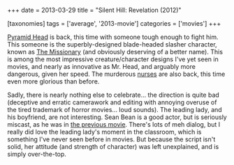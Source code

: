 +++
date = 2013-03-29
title = "Silent Hill: Revelation (2012)"

[taxonomies]
tags = ['average', '2013-movie']
categories = ['movies']
+++

[Pyramid Head] is back, this time with someone tough enough to fight
him. This someone is the superbly-designed blade-headed slasher
character, known as [The Missionary] (and obviously deserving of a
better name). This is among the most impressive creature/character
designs I\'ve yet seen in movies, and nearly as innovative as Mr. Head,
and arguably more dangerous, given her speed. The murderous [nurses] are
also back, this time even more glorious than before.

Sadly, there is nearly nothing else to celebrate\... the direction is
quite bad (deceptive and erratic camerawork and editing with annoying
overuse of the tired trademark of horror movies\... loud sounds). The
leading lady, and his boyfriend, are not interesting. Sean Bean is a
good actor, but is seriously miscast, as he was in [the previous movie].
There\'s lots of meh dialog, but I really did love the leading lady\'s
moment in the classroom, which is something I\'ve never seen before in
movies. But because the script isn\'t solid, her attitude (and strength
of character) was left unexplained, and is simply over-the-top.

  [Pyramid Head]: http://en.wikipedia.org/wiki/Pyramid_Head
  [The Missionary]: http://silenthill.wikia.com/wiki/Missionary_(film)
  [nurses]: http://silenthill.wikia.com/wiki/Nurse
  [the previous movie]: http://tshepang.net/silent-hill-2006
